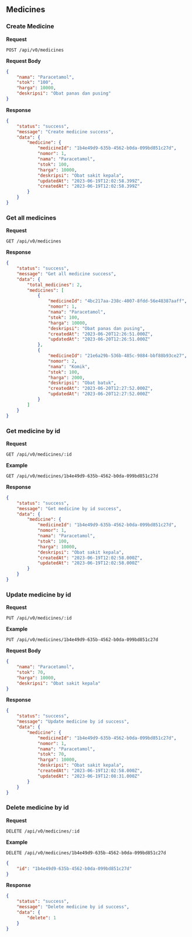 ## Medicines

### Create Medicine

**Request**

```http
POST /api/v0/medicines
```

**Request Body**
```JSON
{
    "nama": "Paracetamol",
    "stok": "100",
    "harga": 10000,
    "deskripsi": "Obat panas dan pusing"
}
```

**Response**

```JSON
{
    "status": "success",
    "message": "Create medicine success",
    "data": {
        "medicine": {
            "medicineId": "1b4e49d9-635b-4562-b0da-099bd851c27d",
            "nomor": 1,
            "nama": "Paracetamol",
            "stok": 100,
            "harga": 10000,
            "deskripsi": "Obat sakit kepala",
            "updatedAt": "2023-06-19T12:02:58.399Z",
            "createdAt": "2023-06-19T12:02:58.399Z"
        }
    }
}
```

### Get all medicines

**Request**

```http
GET /api/v0/medicines
```

**Response**

```JSON
{
    "status": "success",
    "message": "Get all medicine success",
    "data": {
        "total_medicines": 2,
        "medicines": [
            {
                "medicineId": "4bc217aa-238c-4007-8fdd-56e48387aaff",
                "nomor": 1,
                "nama": "Paracetamol",
                "stok": 100,
                "harga": 10000,
                "deskripsi": "Obat panas dan pusing",
                "createdAt": "2023-06-20T12:26:51.000Z",
                "updatedAt": "2023-06-20T12:26:51.000Z"
            },
            {
                "medicineId": "21e6a29b-536b-485c-9884-bbf88b93ce27",
                "nomor": 2,
                "nama": "Komik",
                "stok": 100,
                "harga": 2000,
                "deskripsi": "Obat batuk",
                "createdAt": "2023-06-20T12:27:52.000Z",
                "updatedAt": "2023-06-20T12:27:52.000Z"
            }
        ]
    }
}
```

### Get medicine by id

**Request**

```http
GET /api/v0/medicines/:id
```

**Example**

```http
GET /api/v0/medicines/1b4e49d9-635b-4562-b0da-099bd851c27d
```

**Response**

```JSON
{
    "status": "success",
    "message": "Get medicine by id success",
    "data": {
        "medicine": {
            "medicineId": "1b4e49d9-635b-4562-b0da-099bd851c27d",
            "nomor": 1,
            "nama": "Paracetamol",
            "stok": 100,
            "harga": 10000,
            "deskripsi": "Obat sakit kepala",
            "createdAt": "2023-06-19T12:02:58.000Z",
            "updatedAt": "2023-06-19T12:02:58.000Z"
        }
    }
}
```

### Update medicine by id

**Request**

```http
PUT /api/v0/medicines/:id
```

**Example**

```http
PUT /api/v0/medicines/1b4e49d9-635b-4562-b0da-099bd851c27d
```

**Request Body**

```JSON
{
    "nama": "Paracetamol",
    "stok": 70,
    "harga": 10000,
    "deskripsi": "Obat sakit kepala"
}
```

**Response**

```JSON
{
    "status": "success",
    "message": "Update medicine by id success",
    "data": {
        "medicine": {
            "medicineId": "1b4e49d9-635b-4562-b0da-099bd851c27d",
            "nomor": 1,
            "nama": "Paracetamol",
            "stok": 70,
            "harga": 10000,
            "deskripsi": "Obat sakit kepala",
            "createdAt": "2023-06-19T12:02:58.000Z",
            "updatedAt": "2023-06-19T12:08:31.000Z"
        }
    }
}
```

### Delete medicine by id

**Request**

```http
DELETE /api/v0/medicines/:id
```

**Example**

```http
DELETE /api/v0/medicines/1b4e49d9-635b-4562-b0da-099bd851c27d
```

```JSON
{
    "id": "1b4e49d9-635b-4562-b0da-099bd851c27d"
}
```

**Response**

```JSON
{
    "status": "success",
    "message": "Delete medicine by id success",
    "data": {
        "delete": 1
    }
}
```